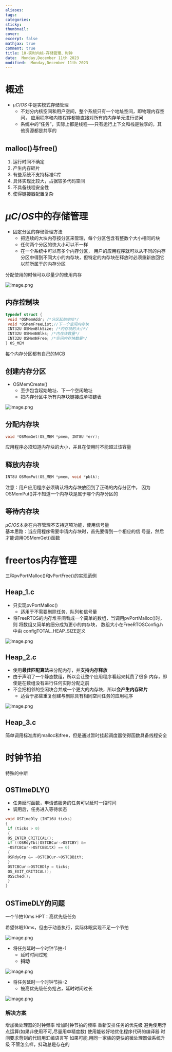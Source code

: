 ```yaml
---
aliases: 
tags: 
categories:
sticky:
thumbnail:
cover: 
excerpt: false
mathjax: true
comment: true
title: 10-实时内核-存储管理、时钟
date:  Monday,December 11th 2023
modified:  Monday,December 11th 2023
---
```


# 概述

- $\mu C/OS$ 中是实模式存储管理
	- 不划分内核空间和用户空间，整个系统只有一个地址空间，即物理内存空间， 应用程序和内核程序都能直接对所有的内存单元进行访问
	- 系统中的“任务”，实际上都是线程–––只有运行上下文和栈是独享的，其 他资源都是共享的

## malloc()与free()

1. 运行时间不确定
2. 产生内存碎片
3. 有些系统不支持标准C库
4. 具体实现比较大，占据较多代码空间
5. 不具备线程安全性
6. 使得链接器配置复杂

# $\mu C/OS$中的存储管理

- 固定分区的存储管理方法
	- 把连续的大块内存按分区来管理，每个分区包含有整数个大小相同的块
	- 任何两个分区的快大小可以不一样
	- 在一个系统中可以有多个内存分区， 用户的应用程序就可以从不同的内存分区中得到不同大小的内存块，但特定的内存块在释放时必须重新放回它以前所属于的内存分区

分配使用的时候可以尽量少的使用内存

![image.png](https://chillcharlie-img.oss-cn-hangzhou.aliyuncs.com/image%2F2023%2F12%2F11%2F10-21-00-39f981d5d7bdc39e6b604281cae808c8-20231211102057-f2bff8.png)

## 内存控制块

```c
typedef struct {
 void *OSMemAddr; /*分区起始地址*/
 void *OSMemFreeList;//下一个空闲内存块
 INT32U OSMemBlkSize; /*内存块的大小*/
 INT32U OSMemNBlks; /*内存块数量*/
 INT32U OSMemNFree; /*空闲内存块数量*/
} OS_MEM
```

每个内存分区都有自己的MCB

## 创建内存分区

- OSMemCreate()
	- 至少包含起始地址、下一个空闲地址
	- 把内存分区中所有内存块链接成单项链表

![image.png](https://chillcharlie-img.oss-cn-hangzhou.aliyuncs.com/image%2F2023%2F12%2F11%2F10-26-22-835746a49b874cdb04943987f196a094-20231211102620-3e1b21.png)

## 分配内存块

```c
void *OSMemGet(OS_MEM *pmem, INT8U *err);
```

应用程序必须知道内存块的大小，并且在使用时不能超过该容量

## 释放内存块

```c
INT8U OSMemPut(OS_MEM *pmem, void *pblk);
```

注意：用户应用程序必须确认将内存块放回到了正确的内存分区中， 因为OSMemPut()并不知道一个内存块是属于哪个内存分区的

## 等待内存块

$\mu C/OS$本身在内存管理不支持这项功能，使用信号量  
基本思路：当应用程序需要申请内存块时，首先要得到一个相应的信 号量，然后才能调用OSMemGet()函数

# freertos内存管理

三种pvPortMalloc()和vPortFree()的实现范例

## Heap_1.c

- 只实现pvPortMalloc()
	- 适用于不需要删除任务、队列和信号量
- 将FreeRTOS的内存堆空间看成一个简单的数组，当调用pvPortMalloc()时，则 将数组又简单的细分成为更小的内存块， 数组大小在FreeRTOSConfig.h中由 configTOTAL_HEAP_SIZE定义

![image.png](https://chillcharlie-img.oss-cn-hangzhou.aliyuncs.com/image%2F2023%2F12%2F11%2F10-39-04-79853c01aa3725e677401e22de1cb368-20231211103901-c8de81.png)

## Heap_2.c

- 使用**最佳匹配算法**来分配内存，并**支持内存释放**
- 由于声明了一个静态数组，所以会让整个应用程序看起来耗费了很多 内存，即使是在数组没有进行任何实际分配之前
- 不会把相邻的空闲块合并成一个更大的内存块，所以**会产生内存碎片**
	- 适合于那些重复创建与删除具有相同空间任务的应用程序

![image.png](https://chillcharlie-img.oss-cn-hangzhou.aliyuncs.com/image%2F2023%2F12%2F11%2F10-41-40-0869e3e9fceff1ecf08429a01878bb56-20231211104138-141c4e.png)


## Heap_3.c

简单调用标准库的malloc和free，但是通过暂时挂起调度器使得函数具备线程安全


# 时钟节拍

特殊的中断


## OSTImeDLY()

- 任务延时函数，申请该服务的任务可以延时一段时间
- 调用后，任务进入等待状态


```c
void OSTimeDly (INT16U ticks)
{
 if (ticks > 0) 
 { 
 OS_ENTER_CRITICAL();
 if ((OSRdyTbl[OSTCBCur->OSTCBY] &=
 ~OSTCBCur->OSTCBBitX) == 0)
 { 
 OSRdyGrp &= ~OSTCBCur->OSTCBBitY;
 }
 OSTCBCur->OSTCBDly = ticks;
 OS_EXIT_CRITICAL();
 OSSched(); 
 }
}
```



## OSTimeDLY的问题

一个节拍10ms
HPT：高优先级任务

希望休眠10ms，但由于动态执行，实际休眠实现不足一个节拍

![image.png](https://chillcharlie-img.oss-cn-hangzhou.aliyuncs.com/image%2F2023%2F12%2F11%2F10-56-41-bb4cf5fcbd2a1b6fab6de8bf3b2dcfea-20231211105638-d557c2.png)

- 将任务延时一个时钟节拍-1
	- 延时时间过短
	- **抖动**

![image.png](https://chillcharlie-img.oss-cn-hangzhou.aliyuncs.com/image%2F2023%2F12%2F11%2F10-59-11-bfe9b6571ef198d74d17933bed466e30-20231211105909-d87203.png)

- 将任务延时一个时钟节拍-2
	- 被高优先级任务抢占，延时时间过长

![image.png](https://chillcharlie-img.oss-cn-hangzhou.aliyuncs.com/image%2F2023%2F12%2F11%2F10-59-44-25f803160ee9861decfa0e0ce03b955d-20231211105941-ed0c97.png)

### 解决方案

增加微处理器的时钟频率
增加时钟节拍的频率
重新安排任务的优先级
避免使用浮点运算(如果非使用不可,尽量用单精度数) 
使用能较好地优化程序代码的编译器 
时间要求苛刻的代码用汇编语言写
如果可能,用同一家族的更快的微处理器做系统升级
不管怎么样，抖动总是存在的

